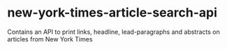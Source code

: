 # new-york-times-article-search-api
Contains an API to print links, headline, lead-paragraphs and abstracts on articles from New York Times
